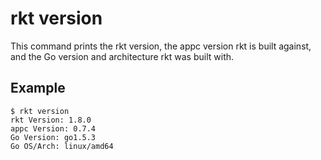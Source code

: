 # rkt version

This command prints the rkt version, the appc version rkt is built against, and the Go version and architecture rkt was built with.

## Example

```
$ rkt version
rkt Version: 1.8.0
appc Version: 0.7.4
Go Version: go1.5.3
Go OS/Arch: linux/amd64
